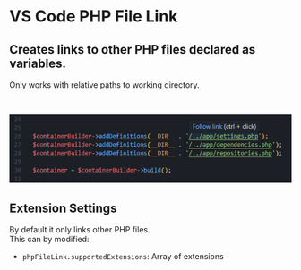 # VS Code PHP File Link

## Creates links to other PHP files declared as variables.

Only works with relative paths to working directory.

<br />

![](images/php-file-link.png)

## Extension Settings

By default it only links other PHP files.<br />
This can by modified:

* `phpFileLink.supportedExtensions`: Array of extensions
